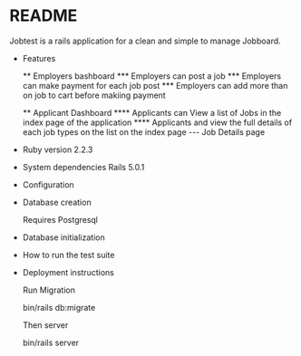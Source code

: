 # README

Jobtest is a rails application for a clean and simple to manage Jobboard.

* Features

  ** Employers bashboard 
  *** Employers can post a job 
  *** Employers can make payment for each job post
  *** Employers can add more than on job to cart before makiing payment
  
  ** Applicant Dashboard
	  **** Applicants can View a list of Jobs in the index page of the application
	  **** Applicants and view the full details of each job types on the list on the index page --- Job Details page 
  

* Ruby version
  2.2.3
  
* System dependencies
  Rails 5.0.1
  
* Configuration
  
* Database creation
  
  Requires Postgresql 
  
* Database initialization
  
* How to run the test suite

* Deployment instructions
  
  Run Migration 
  
  bin/rails db:migrate 
  
  
  Then server 
  
  bin/rails server 
